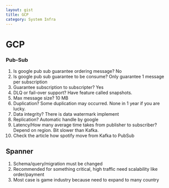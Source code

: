 ```yaml
---
layout: gist
title: GCP
category: System Infra
---
```


# GCP

### Pub-Sub

1. Is google pub sub guarantee ordering message? No
2. Is google pub sub guarantee  to be consume? Only guarantee 1 message per subscription
3. Guarantee subscription to subscripter? Yes
4. DLQ or fail-over support? Have feature called snapshots.
5. Max message size? 10 MB
6. Duplication? Some duplication may occurred. None in 1 year if you are lucky.
7. Data integrity? There is data watermark implement
8. Replication? Automatic handle by google 
9. Latency/How many average time takes from publisher to subscriber? Depend on region. Bit slower than Kafka. 
10. Check the article how spotify move from Kafka to PubSub

## Spanner 

1. Schema/query/migration must be changed
2. Recommended for something critical, high traffic need scalability like order/payment
3. Most case is game industry because need to expand to many country

